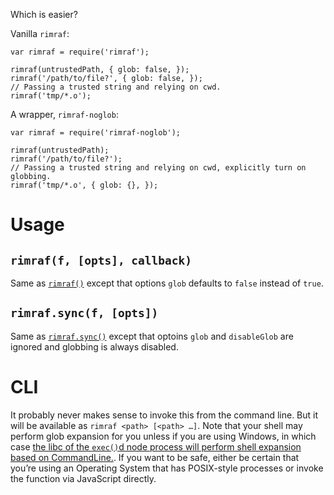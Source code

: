 Which is easier?

Vanilla `rimraf`:

    var rimraf = require('rimraf');
    
    rimraf(untrustedPath, { glob: false, });
    rimraf('/path/to/file?', { glob: false, });
    // Passing a trusted string and relying on cwd.
    rimraf('tmp/*.o');

A wrapper, `rimraf-noglob`:

    var rimraf = require('rimraf-noglob');
    
    rimraf(untrustedPath);
    rimraf('/path/to/file?');
    // Passing a trusted string and relying on cwd, explicitly turn on globbing.
    rimraf('tmp/*.o', { glob: {}, });

# Usage

## `rimraf(f, [opts], callback)`

Same as [`rimraf()`](https://github.com/isaacs/rimraf#api) except that
options `glob` defaults to `false` instead of `true`.

## `rimraf.sync(f, [opts])`

Same as [`rimraf.sync()`](https://github.com/isaacs/rimraf#rimrafsync)
except that optoins `glob` and `disableGlob` are ignored and globbing
is always disabled.

# CLI

It probably never makes sense to invoke this from the command
line. But it will be available as `rimraf <path> [<path> …]`. Note
that your shell may perform glob expansion for you unless if you are
using Windows, in which case [the libc of the `exec()`d node process
will perform shell expansion based on
CommandLine.](http://stackoverflow.com/a/4094897/429091). If you want
to be safe, either be certain that you’re using an Operating System
that has POSIX-style processes or invoke the function via JavaScript
directly.
